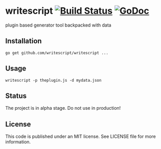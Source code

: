 # writescript [![Build Status](https://travis-ci.org/writescript/writescript.svg?branch=master)](https://travis-ci.org/writescript/writescript) [![GoDoc](https://godoc.org/github.com/writescript/writescript?status.svg)](https://godoc.org/github.com/writescript/writescript)

plugin based generator tool backpacked with data

## Installation

    go get github.com/writescript/writescript ...

## Usage

    writescript -p theplugin.js -d mydata.json

## Status
The project is in alpha stage. Do not use in production!

## License
This code is published under an MIT license. See LICENSE file for more information.
